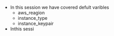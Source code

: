 - In this session we have covered defult varibles 
    - aws_reagion
    - instance_type
    - instance_keypair 
- Inthis sessi